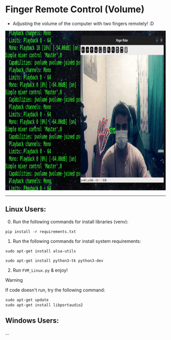 # Finger Remote Control (Volume)
- Adjusting the volume of the computer with two fingers remotely! :D

<img src="FVM_testing.gif" width="600" height="500">

----------------------------------------------------------------
## Linux Users:
0. Run the following commands for install libraries (venv):
```console
pip install -r requirements.txt
```

1. Run the following commands for install system requirements:
```console
sudo apt-get install alsa-utils
```
```console
sudo apt-get install python3-tk python3-dev
```

2. Run `FVM_Linux.py` & enjoy!

> [!WARNING]
> If code doesn't run, try the following command:
> ```console
> sudo apt-get update
> sudo apt-get install libportaudio2
> ```

## Windows Users:
...
